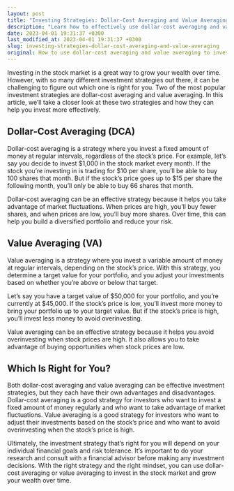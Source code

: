 ```yaml
---
layout: post
title: "Investing Strategies: Dollar-Cost Averaging and Value Averaging"
description: "Learn how to effectively use dollar-cost averaging and value averaging to invest in the stock market and grow your wealth over time."
date: 2023-04-01 19:31:37 +0300
last_modified_at: 2023-04-01 19:31:37 +0300
slug: investing-strategies-dollar-cost-averaging-and-value-averaging
original: How to use dollar-cost averaging and value averaging to invest?
---
```

Investing in the stock market is a great way to grow your wealth over time. However, with so many different investment strategies out there, it can be challenging to figure out which one is right for you. Two of the most popular investment strategies are dollar-cost averaging and value averaging. In this article, we’ll take a closer look at these two strategies and how they can help you invest more effectively.

## Dollar-Cost Averaging (DCA)

Dollar-cost averaging is a strategy where you invest a fixed amount of money at regular intervals, regardless of the stock’s price. For example, let’s say you decide to invest $1,000 in the stock market every month. If the stock you’re investing in is trading for $10 per share, you’ll be able to buy 100 shares that month. But if the stock’s price goes up to $15 per share the following month, you’ll only be able to buy 66 shares that month.

Dollar-cost averaging can be an effective strategy because it helps you take advantage of market fluctuations. When prices are high, you’ll buy fewer shares, and when prices are low, you’ll buy more shares. Over time, this can help you build a diversified portfolio and reduce your risk.

## Value Averaging (VA)

Value averaging is a strategy where you invest a variable amount of money at regular intervals, depending on the stock’s price. With this strategy, you determine a target value for your portfolio, and you adjust your investments based on whether you’re above or below that target.

Let’s say you have a target value of $50,000 for your portfolio, and you’re currently at $45,000. If the stock’s price is low, you’ll invest more money to bring your portfolio up to your target value. But if the stock’s price is high, you’ll invest less money to avoid overinvesting.

Value averaging can be an effective strategy because it helps you avoid overinvesting when stock prices are high. It also allows you to take advantage of buying opportunities when stock prices are low.

## Which Is Right for You?

Both dollar-cost averaging and value averaging can be effective investment strategies, but they each have their own advantages and disadvantages. Dollar-cost averaging is a good strategy for investors who want to invest a fixed amount of money regularly and who want to take advantage of market fluctuations. Value averaging is a good strategy for investors who want to adjust their investments based on the stock’s price and who want to avoid overinvesting when the stock’s price is high.

Ultimately, the investment strategy that’s right for you will depend on your individual financial goals and risk tolerance. It’s important to do your research and consult with a financial advisor before making any investment decisions. With the right strategy and the right mindset, you can use dollar-cost averaging or value averaging to invest in the stock market and grow your wealth over time.